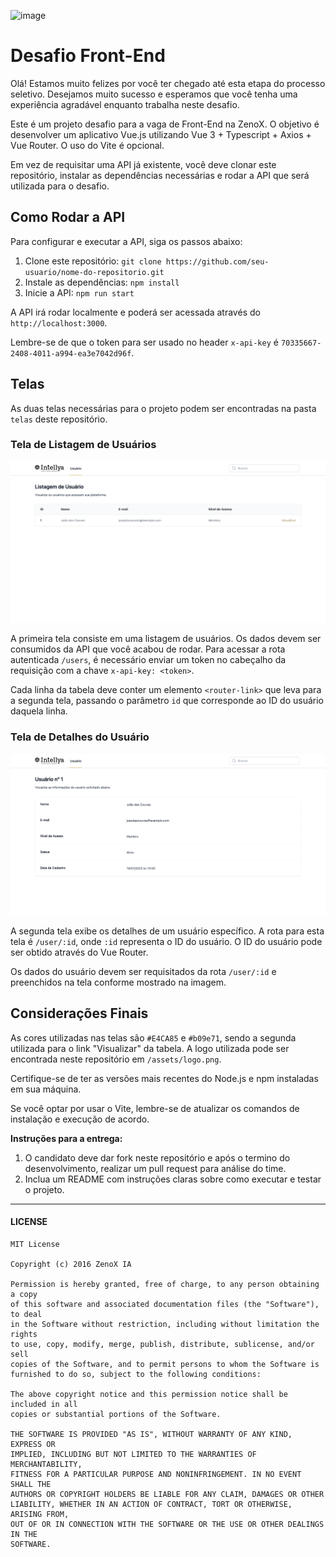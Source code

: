 ![image](https://github.com/Zenox-AI/Teste-Backend-Golang/assets/144921896/480d7d7d-aa5b-4f00-b5a0-b9d4e740fc99)

# Desafio Front-End

Olá! Estamos muito felizes por você ter chegado até esta etapa do processo seletivo. Desejamos muito sucesso e esperamos que você tenha uma experiência agradável enquanto trabalha neste desafio. 

Este é um projeto desafio para a vaga de Front-End na ZenoX. O objetivo é desenvolver um aplicativo Vue.js utilizando Vue 3 + Typescript + Axios + Vue Router. O uso do Vite é opcional.

Em vez de requisitar uma API já existente, você deve clonar este repositório, instalar as dependências necessárias e rodar a API que será utilizada para o desafio. 

## Como Rodar a API

Para configurar e executar a API, siga os passos abaixo:

1. Clone este repositório: `git clone https://github.com/seu-usuario/nome-do-repositorio.git`
2. Instale as dependências: `npm install`
3. Inicie a API: `npm run start`

A API irá rodar localmente e poderá ser acessada através do `http://localhost:3000`.

Lembre-se de que o token para ser usado no header `x-api-key` é `70335667-2408-4011-a994-ea3e7042d96f`.

## Telas

As duas telas necessárias para o projeto podem ser encontradas na pasta `telas` deste repositório.

### Tela de Listagem de Usuários

![Tela de Listagem de Usuários](/telas/tela-listagem-usuarios.png)

A primeira tela consiste em uma listagem de usuários. Os dados devem ser consumidos da API que você acabou de rodar. Para acessar a rota autenticada `/users`, é necessário enviar um token no cabeçalho da requisição com a chave `x-api-key: <token>`.

Cada linha da tabela deve conter um elemento `<router-link>` que leva para a segunda tela, passando o parâmetro `id` que corresponde ao ID do usuário daquela linha.

### Tela de Detalhes do Usuário

![Tela de Detalhes do Usuário](/telas/tela-detalhes-usuario.png)

A segunda tela exibe os detalhes de um usuário específico. A rota para esta tela é `/user/:id`, onde `:id` representa o ID do usuário. O ID do usuário pode ser obtido através do Vue Router.

Os dados do usuário devem ser requisitados da rota `/user/:id` e preenchidos na tela conforme mostrado na imagem.

## Considerações Finais

As cores utilizadas nas telas são `#E4CA85` e `#b09e71`, sendo a segunda utilizada para o link "Visualizar" da tabela. A logo utilizada pode ser encontrada neste repositório em `/assets/logo.png`.

Certifique-se de ter as versões mais recentes do Node.js e npm instaladas em sua máquina.

Se você optar por usar o Vite, lembre-se de atualizar os comandos de instalação e execução de acordo.

**Instruções para a entrega:**

1. O candidato deve dar fork neste repositório e após o termino do desenvolvimento, realizar um pull request para análise do time.
2. Inclua um README com instruções claras sobre como executar e testar o projeto.

---
#### LICENSE
```
MIT License

Copyright (c) 2016 ZenoX IA

Permission is hereby granted, free of charge, to any person obtaining a copy
of this software and associated documentation files (the "Software"), to deal
in the Software without restriction, including without limitation the rights
to use, copy, modify, merge, publish, distribute, sublicense, and/or sell
copies of the Software, and to permit persons to whom the Software is
furnished to do so, subject to the following conditions:

The above copyright notice and this permission notice shall be included in all
copies or substantial portions of the Software.

THE SOFTWARE IS PROVIDED "AS IS", WITHOUT WARRANTY OF ANY KIND, EXPRESS OR
IMPLIED, INCLUDING BUT NOT LIMITED TO THE WARRANTIES OF MERCHANTABILITY,
FITNESS FOR A PARTICULAR PURPOSE AND NONINFRINGEMENT. IN NO EVENT SHALL THE
AUTHORS OR COPYRIGHT HOLDERS BE LIABLE FOR ANY CLAIM, DAMAGES OR OTHER
LIABILITY, WHETHER IN AN ACTION OF CONTRACT, TORT OR OTHERWISE, ARISING FROM,
OUT OF OR IN CONNECTION WITH THE SOFTWARE OR THE USE OR OTHER DEALINGS IN THE
SOFTWARE.
```
